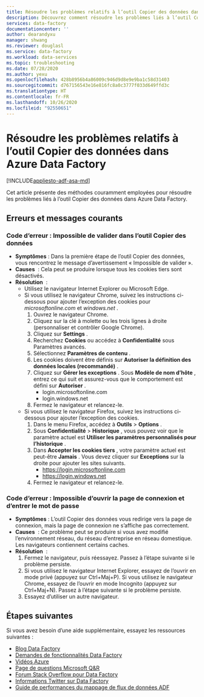```yaml
---
title: Résoudre les problèmes relatifs à l’outil Copier des données dans Azure Data Factory
description: Découvrez comment résoudre les problèmes liés à l’outil Copier des données dans Azure Data Factory.
services: data-factory
documentationcenter: ''
author: dearandyxu
manager: shwang
ms.reviewer: douglasl
ms.service: data-factory
ms.workload: data-services
ms.topic: troubleshooting
ms.date: 07/28/2020
ms.author: yexu
ms.openlocfilehash: 428b8956b4a86009c946d9d8e9e9ba1c58d31403
ms.sourcegitcommit: d767156543e16e816fc8a0c3777f033d649ffd3c
ms.translationtype: HT
ms.contentlocale: fr-FR
ms.lasthandoff: 10/26/2020
ms.locfileid: "92550651"
---
```

# <a name="troubleshoot-copy-data-tool-in-azure-data-factory"></a>Résoudre les problèmes relatifs à l’outil Copier des données dans Azure Data Factory

[!INCLUDE[appliesto-adf-asa-md](includes/appliesto-adf-asa-md.md)]

Cet article présente des méthodes couramment employées pour résoudre les problèmes liés à l’outil Copier des données dans Azure Data Factory.

## <a name="common-errors-and-messages"></a>Erreurs et messages courants

### <a name="error-code-unable-to-validate-in-copy-data-tool"></a>Code d’erreur : Impossible de valider dans l’outil Copier des données

- **Symptômes** : Dans la première étape de l’outil Copier des données, vous rencontrez le message d’avertissement « Impossible de valider ».
- **Causes**  : Cela peut se produire lorsque tous les cookies tiers sont désactivés.
- **Résolution**  : 
    - Utilisez le navigateur Internet Explorer ou Microsoft Edge.
    - Si vous utilisez le navigateur Chrome, suivez les instructions ci-dessous pour ajouter l’exception des cookies pour *microsoftonline.com* et *windows.net* .
        1.  Ouvrez le navigateur Chrome.
        2.  Cliquez sur la clé à molette ou les trois lignes à droite (personnaliser et contrôler Google Chrome).
        3.  Cliquez sur **Settings** .
        4.  Recherchez **Cookies** ou accédez à **Confidentialité** sous Paramètres avancés.
        5.  Sélectionnez **Paramètres de contenu** .    
        6.  Les cookies doivent être définis sur **Autoriser la définition des données locales (recommandé)** .
        7.  Cliquez sur **Gérer les exceptions** . Sous **Modèle de nom d’hôte** , entrez ce qui suit et assurez-vous que le comportement est défini sur **Autoriser** .
            - login.microsoftonline.com
            - login.windows.net
        8.  Fermez le navigateur et relancez-le.
    - Si vous utilisez le navigateur Firefox, suivez les instructions ci-dessous pour ajouter l’exception des cookies.
        1. Dans le menu Firefox, accédez à **Outils** > **Options** .
        2. Sous **Confidentialité** > **Historique** , vous pouvez voir que le paramètre actuel est **Utiliser les paramètres personnalisés pour l’historique** .
        3. Dans **Accepter les cookies tiers** , votre paramètre actuel est peut-être **Jamais** . Vous devez cliquer sur **Exceptions** sur la droite pour ajouter les sites suivants.
            - https://login.microsoftonline.com
            - https://login.windows.net
        4.  Fermez le navigateur et relancez-le. 


### <a name="error-code-unable-to-open-login-page-and-enter-password"></a>Code d’erreur : Impossible d’ouvrir la page de connexion et d’entrer le mot de passe

- **Symptômes** : L’outil Copier des données vous redirige vers la page de connexion, mais la page de connexion ne s’affiche pas correctement.
- **Causes**  : Ce problème peut se produire si vous avez modifié l’environnement réseau, du réseau d’entreprise en réseau domestique. Les navigateurs contiennent certains caches. 
- **Résolution**  : 
    1.  Fermez le navigateur, puis réessayez. Passez à l’étape suivante si le problème persiste.   
    2.  Si vous utilisez le navigateur Internet Explorer, essayez de l’ouvrir en mode privé (appuyez sur Ctrl+Maj+P). Si vous utilisez le navigateur Chrome, essayez de l’ouvrir en mode Incognito (appuyez sur Ctrl+Maj+N). Passez à l’étape suivante si le problème persiste. 
    3.  Essayez d’utiliser un autre navigateur. 


## <a name="next-steps"></a>Étapes suivantes

Si vous avez besoin d’une aide supplémentaire, essayez les ressources suivantes :
*  [Blog Data Factory](https://azure.microsoft.com/blog/tag/azure-data-factory/)
*  [Demandes de fonctionnalités Data Factory](https://feedback.azure.com/forums/270578-data-factory)
*  [Vidéos Azure](https://azure.microsoft.com/resources/videos/index/?sort=newest&services=data-factory)
*  [Page de questions Microsoft Q&R](https://docs.microsoft.com/answers/topics/azure-data-factory.html)
*  [Forum Stack Overflow pour Data Factory](https://stackoverflow.com/questions/tagged/azure-data-factory)
*  [Informations Twitter sur Data Factory](https://twitter.com/hashtag/DataFactory)
*  [Guide de performances du mappage de flux de données ADF](concepts-data-flow-performance.md)

